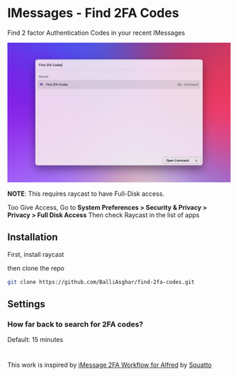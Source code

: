 # IMessages - Find 2FA Codes

Find 2 factor Authentication Codes in your recent IMessages

![](https://github.com/BalliAsghar/find-2fa-codes/blob/master/metadata/IMessages-Find-2FA-Codes%20-%201.png?raw=true)

**NOTE**: This requires raycast to have Full-Disk access.

Too Give Access, Go to **System Preferences > Security & Privacy > Privacy > Full Disk Access**
Then check Raycast in the list of apps

## Installation

First, install raycast

then clone the repo

```bash
git clone https://github.com/BalliAsghar/find-2fa-codes.git
```

## Settings

### How far back to search for 2FA codes?

Default: 15 minutes

#

This work is inspired by [iMessage 2FA Workflow for Alfred](https://github.com/squatto/alfred-imessage-2fa) by [Squatto](https://github.com/squatto)
